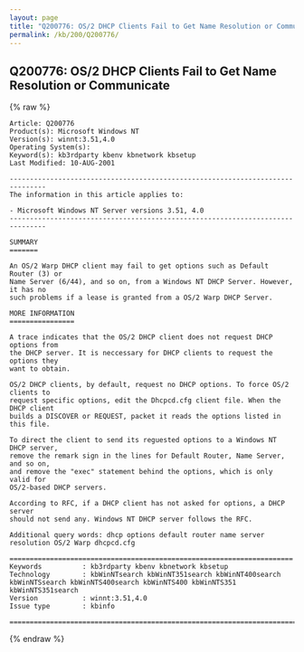 ```yaml
---
layout: page
title: "Q200776: OS/2 DHCP Clients Fail to Get Name Resolution or Communicate"
permalink: /kb/200/Q200776/
---
```


## Q200776: OS/2 DHCP Clients Fail to Get Name Resolution or Communicate

{% raw %}

	Article: Q200776
	Product(s): Microsoft Windows NT
	Version(s): winnt:3.51,4.0
	Operating System(s): 
	Keyword(s): kb3rdparty kbenv kbnetwork kbsetup
	Last Modified: 10-AUG-2001
	
	-------------------------------------------------------------------------------
	The information in this article applies to:
	
	- Microsoft Windows NT Server versions 3.51, 4.0 
	-------------------------------------------------------------------------------
	
	SUMMARY
	=======
	
	An OS/2 Warp DHCP client may fail to get options such as Default Router (3) or
	Name Server (6/44), and so on, from a Windows NT DHCP Server. However, it has no
	such problems if a lease is granted from a OS/2 Warp DHCP Server.
	
	MORE INFORMATION
	================
	
	A trace indicates that the OS/2 DHCP client does not request DHCP options from
	the DHCP server. It is neccessary for DHCP clients to request the options they
	want to obtain.
	
	OS/2 DHCP clients, by default, request no DHCP options. To force OS/2 clients to
	request specific options, edit the Dhcpcd.cfg client file. When the DHCP client
	builds a DISCOVER or REQUEST, packet it reads the options listed in this file.
	
	To direct the client to send its reguested options to a Windows NT DHCP server,
	remove the remark sign in the lines for Default Router, Name Server, and so on,
	and remove the "exec" statement behind the options, which is only valid for
	OS/2-based DHCP servers.
	
	According to RFC, if a DHCP client has not asked for options, a DHCP server
	should not send any. Windows NT DHCP server follows the RFC.
	
	Additional query words: dhcp options default router name server resolution OS/2 Warp dhcpcd.cfg
	
	======================================================================
	Keywords          : kb3rdparty kbenv kbnetwork kbsetup 
	Technology        : kbWinNTsearch kbWinNT351search kbWinNT400search kbWinNTSsearch kbWinNTS400search kbWinNTS400 kbWinNTS351 kbWinNTS351search
	Version           : winnt:3.51,4.0
	Issue type        : kbinfo
	
	=============================================================================
	

{% endraw %}
